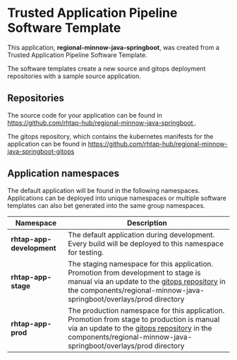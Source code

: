 # Trusted Application Pipeline Software Template

This application, **regional-minnow-java-springboot**, was created from a Trusted Application Pipeline Software Template.

The software templates create a new source and gitops deployment repositories with a sample source application. 

## Repositories

The source code for your application can be found in [https://github.com/rhtap-hub/regional-minnow-java-springboot ](https://github.com/rhtap-hub/regional-minnow-java-springboot ).
 
The gitops repository, which contains the kubernetes manifests for the application can be found in 
[https://github.com/rhtap-hub/regional-minnow-java-springboot-gitops ](https://github.com/rhtap-hub/regional-minnow-java-springboot-gitops ) 

## Application namespaces 

The default application will be found in the following namespaces. Applications can be deployed into unique namespaces or multiple software templates can also bet generated into the same group namespaces.  

|  Namespace   |  Description   |  
| -------- | -------- |   
| **rhtap-app-development** | The default application during development. Every build will be deployed to this namespace for testing. | 
| **rhtap-app-stage** | The staging namespace for this application. Promotion from development to stage is manual via an update to the [gitops repository](https://github.com/rhtap-hub/regional-minnow-java-springboot-gitops ) in the components/regional-minnow-java-springboot/overlays/prod directory |  
| **rhtap-app-prod** | The production namespace for this application. Promotion from stage to production is manual via an update to the [gitops repository](https://github.com/rhtap-hub/regional-minnow-java-springboot-gitops ) in the components/regional-minnow-java-springboot/overlays/prod directory | 